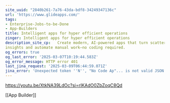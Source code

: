```yaml
---
site_uuid: "2840b261-7a76-43da-bdf8-34249347136c"
url: 'https://www.glideapps.com/'
tags:
- Enterprise-Jobs-to-be-Done
- App-Builders
title: Intelligent apps for hyper efficient operations
zinger: Intelligent apps for hyper efficient operations
description_site_cp:   Create modern, AI-powered apps that turn scattered data into actionable
insights and automate manual work—no coding required.
og_errors: true
og_last_error: '2025-03-07T10:19:44.583Z'
og_error_message: HTTP error 401
last_jina_request: '2025-03-09T06:44:59.071Z'
jina_error: 'Unexpected token ''N'', "No Code Ap"... is not valid JSON'
---
```


https://youtu.be/XtkNA39LdOc?si=rIKAdO0ZbZoqC8Qd

[[App Builder]]
